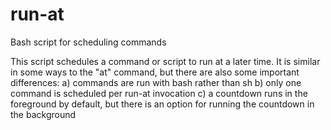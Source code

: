 # run-at
Bash script for scheduling commands

This script schedules a command or script to run at a later time.
It is similar in some ways to the "at" command, but there are also some important differences:
    a) commands are run with bash rather than sh
    b) only one command is scheduled per run-at invocation
    c) a countdown runs in the foreground by default, but there is an option for running the countdown in the background

